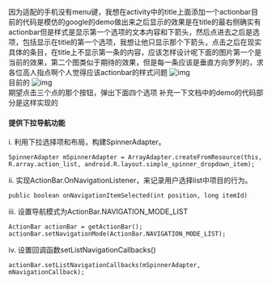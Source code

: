 因为适配的手机没有menu键，我想在activity中的title上面添加一个actionbar目前的代码是模仿的google的demo做出来之后显示的效果是在title的最右侧确实有actionbar但是样式是显示第一个选项的文本内容和下箭头，然后点进去之后是选项，包括显示在title的第一个选项，我想让他只显示那个下箭头，点击之后在现实具体的条目，在title上不显示第一条的内容，应该怎样设计呢下面的图片第一个是当前的效果，第二个图类似于期待的效果，但是每一条应该是垂直方向罗列的，求各位高人指点啊个人觉得应该actionbar的样式问题
![img](http://emanual.github.io/md-android/img/view_actionbar/view_actionbar.jpg)  
目前的
![img](http://emanual.github.io/md-android/img/view_actionbar/view_actionbar2.jpg)  
期望点击三个点的那个按钮，弹出下面四个选项
补充一下文档中的demo的代码部分是这样实现的
#### 提供下拉导航功能
i. 利用下拉选择项和布局，构建SpinnerAdapter。
```  
SpinnerAdapter mSpinnerAdapter = ArrayAdapter.createFromResource(this, R.array.action_list, android.R.layout.simple_spinner_dropdown_item);
```
ii.  实现ActionBar.OnNavigationListener，来记录用户选择list中项目的行为。
```  
public boolean onNavigationItemSelected(int position, long itemId)
```
iii. 设置导航模式为ActionBar.NAVIGATION_MODE_LIST
```  
ActionBar actionBar = getActionBar();
actionBar.setNavigationMode(ActionBar.NAVIGATION_MODE_LIST);
```
iv. 设置回调函数setListNavigationCallbacks()
```  
actionBar.setListNavigationCallbacks(mSpinnerAdapter, mNavigationCallback);
```